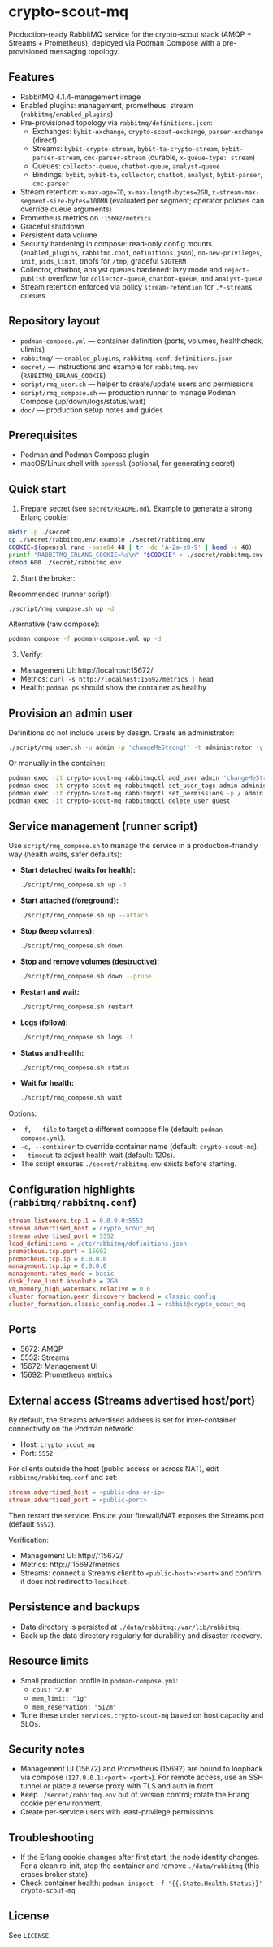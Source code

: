 # crypto-scout-mq

Production-ready RabbitMQ service for the crypto-scout stack (AMQP + Streams + Prometheus), deployed via Podman Compose
with a pre-provisioned messaging topology.

## Features

- RabbitMQ 4.1.4-management image
- Enabled plugins: management, prometheus, stream (`rabbitmq/enabled_plugins`)
- Pre-provisioned topology via `rabbitmq/definitions.json`:
    - Exchanges: `bybit-exchange`, `crypto-scout-exchange`, `parser-exchange` (direct)
    - Streams: `bybit-crypto-stream`, `bybit-ta-crypto-stream`, `bybit-parser-stream`, `cmc-parser-stream` (durable,
      `x-queue-type: stream`)
    - Queues: `collector-queue`, `chatbot-queue`, `analyst-queue`
    - Bindings: `bybit`, `bybit-ta`, `collector`, `chatbot`, `analyst`, `bybit-parser`, `cmc-parser`
- Stream retention: `x-max-age=7D`, `x-max-length-bytes=2GB`, `x-stream-max-segment-size-bytes=100MB` (evaluated per
  segment; operator policies can override queue arguments)
- Prometheus metrics on `:15692/metrics`
- Graceful shutdown
- Persistent data volume
- Security hardening in compose: read-only config mounts (`enabled_plugins`, `rabbitmq.conf`, `definitions.json`),
  `no-new-privileges`, `init`, `pids_limit`, tmpfs for `/tmp`, graceful `SIGTERM`
- Collector, chatbot, analyst queues hardened: lazy mode and `reject-publish` overflow for `collector-queue`,
  `chatbot-queue`, and `analyst-queue`
- Stream retention enforced via policy `stream-retention` for `.*-stream$` queues

## Repository layout

- `podman-compose.yml` — container definition (ports, volumes, healthcheck, ulimits)
- `rabbitmq/` — `enabled_plugins`, `rabbitmq.conf`, `definitions.json`
- `secret/` — instructions and example for `rabbitmq.env` (`RABBITMQ_ERLANG_COOKIE`)
- `script/rmq_user.sh` — helper to create/update users and permissions
- `script/rmq_compose.sh` — production runner to manage Podman Compose (up/down/logs/status/wait)
- `doc/` — production setup notes and guides

## Prerequisites

- Podman and Podman Compose plugin
- macOS/Linux shell with `openssl` (optional, for generating secret)

## Quick start

1) Prepare secret (see `secret/README.md`). Example to generate a strong Erlang cookie:

```bash
mkdir -p ./secret
cp ./secret/rabbitmq.env.example ./secret/rabbitmq.env
COOKIE=$(openssl rand -base64 48 | tr -dc 'A-Za-z0-9' | head -c 48)
printf "RABBITMQ_ERLANG_COOKIE=%s\n" "$COOKIE" > ./secret/rabbitmq.env
chmod 600 ./secret/rabbitmq.env
```

2) Start the broker:

Recommended (runner script):

```bash
./script/rmq_compose.sh up -d
```

Alternative (raw compose):

```bash
podman compose -f podman-compose.yml up -d
```

3) Verify:

- Management UI: http://localhost:15672/
- Metrics: `curl -s http://localhost:15692/metrics | head`
- Health: `podman ps` should show the container as healthy

## Provision an admin user

Definitions do not include users by design. Create an administrator:

```bash
./script/rmq_user.sh -u admin -p 'changeMeStrong!' -t administrator -y
```

Or manually in the container:

```bash
podman exec -it crypto-scout-mq rabbitmqctl add_user admin 'changeMeStrong!'
podman exec -it crypto-scout-mq rabbitmqctl set_user_tags admin administrator
podman exec -it crypto-scout-mq rabbitmqctl set_permissions -p / admin ".*" ".*" ".*"
podman exec -it crypto-scout-mq rabbitmqctl delete_user guest
```

## Service management (runner script)

Use `script/rmq_compose.sh` to manage the service in a production-friendly way (health waits, safer defaults):

- **Start detached (waits for health):**
  ```bash
  ./script/rmq_compose.sh up -d
  ```
- **Start attached (foreground):**
  ```bash
  ./script/rmq_compose.sh up --attach
  ```
- **Stop (keep volumes):**
  ```bash
  ./script/rmq_compose.sh down
  ```
- **Stop and remove volumes (destructive):**
  ```bash
  ./script/rmq_compose.sh down --prune
  ```
- **Restart and wait:**
  ```bash
  ./script/rmq_compose.sh restart
  ```
- **Logs (follow):**
  ```bash
  ./script/rmq_compose.sh logs -f
  ```
- **Status and health:**
  ```bash
  ./script/rmq_compose.sh status
  ```
- **Wait for health:**
  ```bash
  ./script/rmq_compose.sh wait
  ```

Options:

- `-f, --file` to target a different compose file (default: `podman-compose.yml`).
- `-c, --container` to override container name (default: `crypto-scout-mq`).
- `--timeout` to adjust health wait (default: 120s).
- The script ensures `./secret/rabbitmq.env` exists before starting.

## Configuration highlights (`rabbitmq/rabbitmq.conf`)

```ini
stream.listeners.tcp.1 = 0.0.0.0:5552
stream.advertised_host = crypto_scout_mq
stream.advertised_port = 5552
load_definitions = /etc/rabbitmq/definitions.json
prometheus.tcp.port = 15692
prometheus.tcp.ip = 0.0.0.0
management.tcp.ip = 0.0.0.0
management.rates_mode = basic
disk_free_limit.absolute = 2GB
vm_memory_high_watermark.relative = 0.6
cluster_formation.peer_discovery_backend = classic_config
cluster_formation.classic_config.nodes.1 = rabbit@crypto_scout_mq
```

## Ports

- 5672: AMQP
- 5552: Streams
- 15672: Management UI
- 15692: Prometheus metrics

## External access (Streams advertised host/port)

By default, the Streams advertised address is set for inter-container connectivity on the Podman network:

- Host: `crypto_scout_mq`
- Port: `5552`

For clients outside the host (public access or across NAT), edit `rabbitmq/rabbitmq.conf` and set:

```ini
stream.advertised_host = <public-dns-or-ip>
stream.advertised_port = <public-port>
```

Then restart the service. Ensure your firewall/NAT exposes the Streams port (default `5552`).

Verification:

- Management UI: http://<public-host>:15672/
- Metrics:      http://<public-host>:15692/metrics
- Streams:      connect a Streams client to `<public-host>:<port>` and confirm it does not redirect to `localhost`.

## Persistence and backups

- Data directory is persisted at `./data/rabbitmq:/var/lib/rabbitmq`.
- Back up the data directory regularly for durability and disaster recovery.

## Resource limits

- Small production profile in `podman-compose.yml`:
    - `cpus: "2.0"`
    - `mem_limit: "1g"`
    - `mem_reservation: "512m"`
- Tune these under `services.crypto-scout-mq` based on host capacity and SLOs.

## Security notes

- Management UI (15672) and Prometheus (15692) are bound to loopback via compose (`127.0.0.1:<port>:<port>`). For
  remote access, use an SSH tunnel or place a reverse proxy with TLS and auth in front.
- Keep `./secret/rabbitmq.env` out of version control; rotate the Erlang cookie per environment.
- Create per-service users with least-privilege permissions.

## Troubleshooting

- If the Erlang cookie changes after first start, the node identity changes. For a clean re-init, stop the container and
  remove `./data/rabbitmq` (this erases broker state).
- Check container health: `podman inspect -f '{{.State.Health.Status}}' crypto-scout-mq`

## License

See `LICENSE`.

